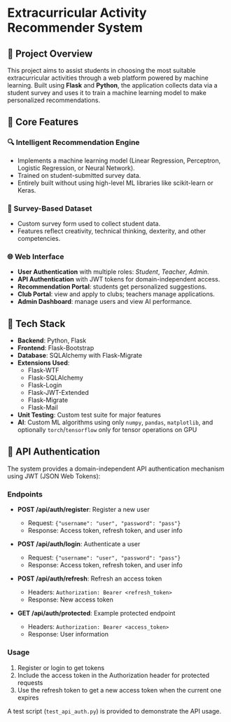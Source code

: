 # Extracurricular Activity Recommender System

## 📌 Project Overview

This project aims to assist students in choosing the most suitable extracurricular activities through a web platform powered by machine learning. Built using **Flask** and **Python**, the application collects data via a student survey and uses it to train a machine learning model to make personalized recommendations.

## 🧠 Core Features

### 🔍 Intelligent Recommendation Engine
- Implements a machine learning model (Linear Regression, Perceptron, Logistic Regression, or Neural Network).
- Trained on student-submitted survey data.
- Entirely built without using high-level ML libraries like scikit-learn or Keras.

### 📄 Survey-Based Dataset
- Custom survey form used to collect student data.
- Features reflect creativity, technical thinking, dexterity, and other competencies.

### 🌐 Web Interface
- **User Authentication** with multiple roles: *Student*, *Teacher*, *Admin*.
- **API Authentication** with JWT tokens for domain-independent access.
- **Recommendation Portal**: students get personalized suggestions.
- **Club Portal**: view and apply to clubs; teachers manage applications.
- **Admin Dashboard**: manage users and view AI performance.

## 🧩 Tech Stack

- **Backend**: Python, Flask
- **Frontend**: Flask-Bootstrap
- **Database**: SQLAlchemy with Flask-Migrate
- **Extensions Used**:
  - Flask-WTF
  - Flask-SQLAlchemy
  - Flask-Login
  - Flask-JWT-Extended
  - Flask-Migrate
  - Flask-Mail
- **Unit Testing**: Custom test suite for major features
- **AI**: Custom ML algorithms using only `numpy`, `pandas`, `matplotlib`, and optionally `torch`/`tensorflow` only for tensor operations on GPU

## 🔑 API Authentication

The system provides a domain-independent API authentication mechanism using JWT (JSON Web Tokens):

### Endpoints

- **POST /api/auth/register**: Register a new user
  - Request: `{"username": "user", "password": "pass"}`
  - Response: Access token, refresh token, and user info

- **POST /api/auth/login**: Authenticate a user
  - Request: `{"username": "user", "password": "pass"}`
  - Response: Access token, refresh token, and user info

- **POST /api/auth/refresh**: Refresh an access token
  - Headers: `Authorization: Bearer <refresh_token>`
  - Response: New access token

- **GET /api/auth/protected**: Example protected endpoint
  - Headers: `Authorization: Bearer <access_token>`
  - Response: User information

### Usage

1. Register or login to get tokens
2. Include the access token in the Authorization header for protected requests
3. Use the refresh token to get a new access token when the current one expires

A test script (`test_api_auth.py`) is provided to demonstrate the API usage.
